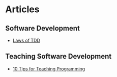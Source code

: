 # Articles

## Software Development

* [Laws of TDD](http://butunclebob.com/ArticleS.UncleBob.TheThreeRulesOfTdd)

## Teaching Software Development

* [10 Tips for Teaching Programming](http://journals.plos.org/ploscompbiol/article?id=10.1371/journal.pcbi.1006023)
